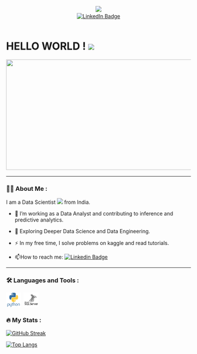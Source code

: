 <div id="header" align="center">
  <img src="https://media.giphy.com/media/M9gbBd9nbDrOTu1Mqx/giphy.gif" width="100"/>
</div>

<div id="badges" align="center">
  <a href="https://www.linkedin.com/in/kulothungan-dataguy/">
    <img src="https://img.shields.io/badge/LinkedIn-blue?style=for-the-badge&logo=linkedin&logoColor=white" alt="LinkedIn Badge"/>
  </a>
</div>

<img src="https://komarev.com/ghpvc/?username=kulothungan-dataguy&style=flat-square&color=blue" alt=""/>

<h1>
  HELLO WORLD !
  <img src="https://media.giphy.com/media/hvRJCLFzcasrR4ia7z/giphy.gif" width="30px"/>
</h1>

<div align="center">
  <img src="https://media.giphy.com/media/dWesBcTLavkZuG35MI/giphy.gif" width="600" height="300"/>
</div>

---

### :man_technologist: About Me :
I am a Data Scientist <img src="https://media.giphy.com/media/WUlplcMpOCEmTGBtBW/giphy.gif" width="30"> from India.

- :telescope: I’m working as a Data Analyst and contributing to inference and predictive analytics.

- :seedling: Exploring Deeper Data Science and Data Engineering.

- :zap: In my free time, I solve problems on kaggle and read tutorials.

- :mailbox:How to reach me: [![Linkedin Badge](https://img.shields.io/badge/-Kulothungan-blue?style=flat&logo=Linkedin&logoColor=white)](https://www.linkedin.com/in/kulothungan-dataguy/)

---

### :hammer_and_wrench: Languages and Tools :

<div>
  <img src="https://github.com/devicons/devicon/blob/master/icons/python/python-original-wordmark.svg" title="Python" alt="Python" width="40" height="40"/>&nbsp;
  <img src="https://github.com/devicons/devicon/blob/master/icons/microsoftsqlserver/microsoftsqlserver-plain-wordmark.svg" title="microsoftsqlserver" alt="microsoftsqlserver" width="40" height="40"/>&nbsp;
  
</div>

### :fire: My Stats :

[![GitHub Streak](http://github-readme-streak-stats.herokuapp.com?user=kulothungan-dataguy&date_format=M%20j%5B%2C%20Y%5D)](https://git.io/streak-stats)

[![Top Langs](https://github-readme-stats.vercel.app/api/top-langs/?username=kulothungan-dataguy&layout=compact&theme=vision-friendly-dark)](https://github.com/anuraghazra/github-readme-stats)

